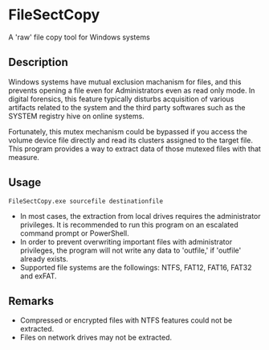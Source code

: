 # FileSectCopy

A 'raw' file copy tool for Windows systems

## Description

Windows systems have mutual exclusion machanism for files, and this prevents opening a file even for Administrators even as read only mode. In digital forensics, this feature typically disturbs acquisition of various artifacts related to the system and the third party softwares such as the SYSTEM registry hive on online systems.

Fortunately, this mutex mechanism could be bypassed if you access the volume device file directly and read its clusters assigned to the target file. This program provides a way to extract data of those mutexed files with that measure.

## Usage

``` Shell
FileSectCopy.exe sourcefile destinationfile
```

- In most cases, the extraction from local drives requires the administrator privileges. It is recommended to run this program on an escalated command prompt or PowerShell.
- In order to prevent overwriting important files with administrator privileges, the program will not write any data to 'outfile,' if 'outfile' already exists.
- Supported file systems are the followings: NTFS, FAT12, FAT16, FAT32 and exFAT.

## Remarks

- Compressed or encrypted files with NTFS features could not be extracted.
- Files on network drives may not be extracted.
